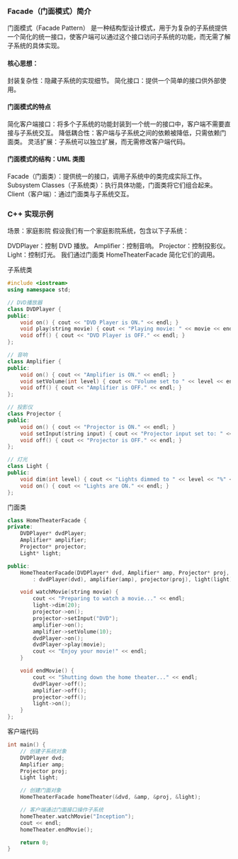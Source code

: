 ### Facade（门面模式）简介
门面模式（Facade Pattern） 是一种结构型设计模式，用于为复杂的子系统提供一个简化的统一接口，使客户端可以通过这个接口访问子系统的功能，而无需了解子系统的具体实现。

#### 核心思想：
封装复杂性：隐藏子系统的实现细节。
简化接口：提供一个简单的接口供外部使用。

#### 门面模式的特点
简化客户端接口：将多个子系统的功能封装到一个统一的接口中，客户端不需要直接与子系统交互。
降低耦合性：客户端与子系统之间的依赖被降低，只需依赖门面类。
灵活扩展：子系统可以独立扩展，而无需修改客户端代码。


#### 门面模式的结构：UML 类图
Facade（门面类）：提供统一的接口，调用子系统中的类完成实际工作。
Subsystem Classes（子系统类）：执行具体功能，门面类将它们组合起来。
Client（客户端）：通过门面类与子系统交互。

### C++ 实现示例
场景：家庭影院
假设我们有一个家庭影院系统，包含以下子系统：

DVDPlayer：控制 DVD 播放。
Amplifier：控制音响。
Projector：控制投影仪。
Light：控制灯光。
我们通过门面类 HomeTheaterFacade 简化它们的调用。

子系统类
```cpp
#include <iostream>
using namespace std;

// DVD播放器
class DVDPlayer {
public:
    void on() { cout << "DVD Player is ON." << endl; }
    void play(string movie) { cout << "Playing movie: " << movie << endl; }
    void off() { cout << "DVD Player is OFF." << endl; }
};

// 音响
class Amplifier {
public:
    void on() { cout << "Amplifier is ON." << endl; }
    void setVolume(int level) { cout << "Volume set to " << level << endl; }
    void off() { cout << "Amplifier is OFF." << endl; }
};

// 投影仪
class Projector {
public:
    void on() { cout << "Projector is ON." << endl; }
    void setInput(string input) { cout << "Projector input set to: " << input << endl; }
    void off() { cout << "Projector is OFF." << endl; }
};

// 灯光
class Light {
public:
    void dim(int level) { cout << "Lights dimmed to " << level << "%" << endl; }
    void on() { cout << "Lights are ON." << endl; }
};

```

门面类
```cpp
class HomeTheaterFacade {
private:
    DVDPlayer* dvdPlayer;
    Amplifier* amplifier;
    Projector* projector;
    Light* light;

public:
    HomeTheaterFacade(DVDPlayer* dvd, Amplifier* amp, Projector* proj, Light* light)
        : dvdPlayer(dvd), amplifier(amp), projector(proj), light(light) {}

    void watchMovie(string movie) {
        cout << "Preparing to watch a movie..." << endl;
        light->dim(20);
        projector->on();
        projector->setInput("DVD");
        amplifier->on();
        amplifier->setVolume(10);
        dvdPlayer->on();
        dvdPlayer->play(movie);
        cout << "Enjoy your movie!" << endl;
    }

    void endMovie() {
        cout << "Shutting down the home theater..." << endl;
        dvdPlayer->off();
        amplifier->off();
        projector->off();
        light->on();
    }
};
```

客户端代码
```cpp
int main() {
    // 创建子系统对象
    DVDPlayer dvd;
    Amplifier amp;
    Projector proj;
    Light light;

    // 创建门面对象
    HomeTheaterFacade homeTheater(&dvd, &amp, &proj, &light);

    // 客户端通过门面接口操作子系统
    homeTheater.watchMovie("Inception");
    cout << endl;
    homeTheater.endMovie();

    return 0;
}
```